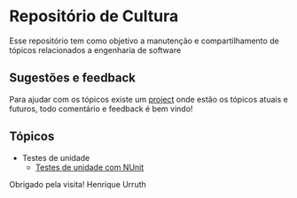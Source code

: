 # Repositório de Cultura
Esse repositório tem como objetivo a manutenção e compartilhamento de tópicos relacionados a engenharia de software

## Sugestões e feedback
Para ajudar com os tópicos existe um [project](https://github.com/henriqueu96/cultura/projects/1) onde estão os tópicos atuais e futuros, todo comentário e feedback é bem vindo!

## Tópicos
- Testes de unidade 
    - [Testes de unidade com NUnit](https://github.com/henriqueu96/cultura/blob/nunit/Testes%20de%20unidade/Testes%20com%20NUnit.md)

Obrigado pela visita!
Henrique Urruth
